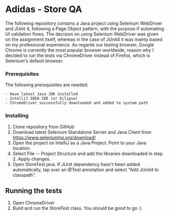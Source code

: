 # Adidas - Store QA

The following repository contains a Java project using Selenium WebDriver and JUnit 4, following a Page Object pattern, with the purpose if automating UI validation flows. 
The decision on using Selenium WebDriver was given on the assignment itself, whereas in the case of JUnit4 it was mainly based on my professional experience. As regards our testing browser, Google Chrome is currently the most popular browser worldwide, reason why I decided to run the tests via ChromeDriver instead of Firefox, which is Selenium's default browser.

### Prerequisites

The following prerequisites are needed:

```
- Have latest Java JDK installed
- IntelliJ IDEA IDE (or Eclipse)
- ChromeDriver successfully downloaded and added to system path
```

### Installing

1. Clone repository from GitHub
2. Download latest Selenium Standalone Server and Java Client from https://www.seleniumhq.org/download/
3. Open the project on IntelliJ as a Java Project. Point to your Java location.
4. Select File -- Project Structure and add the libraries downloaded in step 2. Apply changes.
5. Open StoreTest.java. If JUnit dependency hasn't been added automatically, tap over an @Test annotation and select "Add JUnit4 to classpath".

## Running the tests

1. Open ChromeDriver
2. Build and run the StoreTest class. You should be good to go :)

